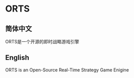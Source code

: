 # ORTS  
  
## 简体中文  
  
ORTS是一个开源的即时战略游戏引擎

## English
  
ORTS is an Open-Source Real-Time Strategy Game Enigine
